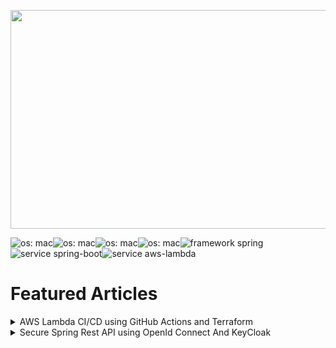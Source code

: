 [<img src="https://static.wixstatic.com/media/11062b_275891697b384a67b0e4896921ce3cfd~mv2.jpg/v1/fill/w_663,h_442,al_c,q_90,usm_0.66_1.00_0.01/11062b_275891697b384a67b0e4896921ce3cfd~mv2.webp" width=1000 height=350>](https://www.todaystechnology.org/)

![os: mac](https://img.shields.io/badge/os-mac-success)![os: mac](https://img.shields.io/badge/language-java-success)![os: mac](https://img.shields.io/badge/language-node.js-success)![os: mac](https://img.shields.io/badge/platforms-aws-success)![framework spring](https://img.shields.io/badge/frameworks-spring-success)![service spring-boot](https://img.shields.io/badge/service-spring--boot-success)![service aws-lambda](https://img.shields.io/badge/service-aws--lambda-success)

# Featured Articles
<details>
  <summary>AWS Lambda CI/CD using GitHub Actions and Terraform</summary>
  
  [<img src="https://static.wixstatic.com/media/f9191e_cf391afa64454564b921fe1e38fc2c55~mv2.png/v1/fill/w_663,h_381,al_c,q_90,usm_0.66_1.00_0.01/f9191e_cf391afa64454564b921fe1e38fc2c55~mv2.web">](https://www.todaystechnology.org/post/aws-lambda-development-environment-with-ci-cd-part-1)
</details>

<details>
  <summary>Secure Spring Rest API using OpenId Connect And KeyCloak</summary>
  
  [<img src="https://static.wixstatic.com/media/f9191e_d618ddaf6073447890264c9f94894020~mv2.png/v1/fill/w_663,h_308,al_c,q_90,usm_0.66_1.00_0.01/f9191e_d618ddaf6073447890264c9f94894020~mv2.webp">](https://www.todaystechnology.org/post/secure-spring-rest-api-using-openid-connect-and-keycloak-part-1)
</details>



<!--
**dvchacko/dvchacko** is a ✨ _special_ ✨ repository because its `README.md` (this file) appears on your GitHub profile.

Here are some ideas to get you started:

- 🔭 I’m currently working on ...
- 🌱 I’m currently learning ...
- 👯 I’m looking to collaborate on ...
- 🤔 I’m looking for help with ...
- 💬 Ask me about ...
- 📫 How to reach me: ...
- 😄 Pronouns: ...
- ⚡ Fun fact: ...
-->

